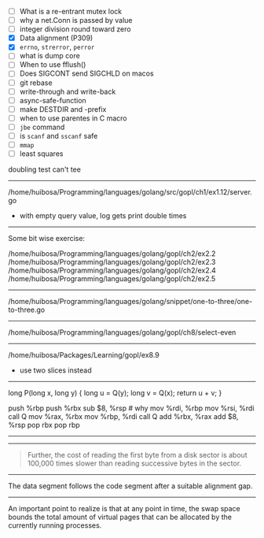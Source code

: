 * [ ] What is a re-entrant mutex lock
* [ ] why a net.Conn is passed by value
* [ ] integer division round toward zero
* [x] Data alignment (P309)
* [x] `errno`, `strerror`, `perror`
* [ ] what is dump core
* [ ] When to use fflush()
* [ ] Does SIGCONT send SIGCHLD on macos
* [ ] git rebase
* [ ] write-through and write-back
* [ ] async-safe-function
* [ ] make DESTDIR and -prefix
* [ ] when to use parentes in C macro
* [ ] `jbe` command
* [ ] is `scanf` and `sscanf` safe
* [ ] `mmap`
* [ ] least squares

doubling test can't tee

-----------------------------------------------------------------------

/home/huibosa/Programming/languages/golang/src/gopl/ch1/ex1.12/server.go

* with empty query value, log gets print double times

-----------------------------------------------------------------------

Some bit wise exercise:

/home/huibosa/Programming/languages/golang/gopl/ch2/ex2.2
/home/huibosa/Programming/languages/golang/gopl/ch2/ex2.3
/home/huibosa/Programming/languages/golang/gopl/ch2/ex2.4
/home/huibosa/Programming/languages/golang/gopl/ch2/ex2.5

-----------------------------------------------------------------------

/home/huibosa/Programming/languages/golang/snippet/one-to-three/one-to-three.go

-----------------------------------------------------------------------

/home/huibosa/Programming/languages/golang/gopl/ch8/select-even

-----------------------------------------------------------------------

/home/huibosa/Packages/Learning/gopl/ex8.9

* use two slices instead

-----------------------------------------------------------------------


long P(long x, long y) {
  long u = Q(y);
  long v = Q(x);
  return u + v;
}

push %rbp
push %rbx
sub  $8, %rsp     # why
mov  %rdi, %rbp
mov  %rsi, %rdi
call Q
mov  %rax, %rbx
mov  %rbp, %rdi
call Q
add  %rbx, %rax
add  $8, %rsp
pop  rbx
pop  rbp

---

---

> Further, the cost of reading the first byte from a disk sector is about
> 100,000 times slower than reading successive bytes in the sector.

---

The data segment follows the code segment after a suitable alignment gap.

---

An important point to realize is that at any point in time, the swap space
bounds the total amount of virtual pages that can be allocated by the currently
running processes.
